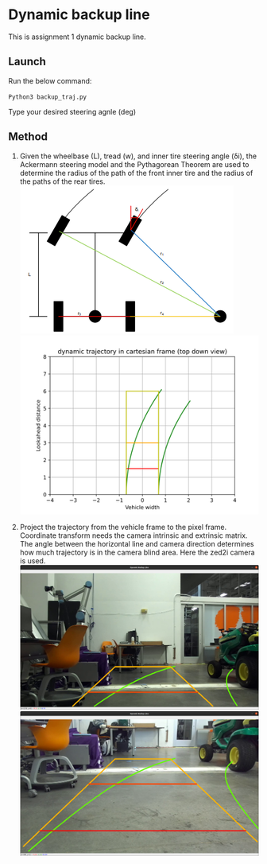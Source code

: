 
# Dynamic backup line 

This is assignment 1 dynamic backup line.

## Launch 
Run the below command:

`Python3 backup_traj.py` 

Type your desired steering agnle (deg)

## Method

1. Given the wheelbase (L), tread (w), and inner tire steering angle (δi), the Ackermann steering model and the Pythagorean Theorem are used to determine the radius of the path of the front inner tire and the radius of the paths of the rear tires.
![Ackerman steering model](https://github.com/TongshenH/harbinger_assignment/blob/master/project1_dynamic_trajectory/materials/ackerman_steering.png)
![Dynamic backup trajectory form top down view](https://github.com/TongshenH/harbinger_assignment/blob/master/project1_dynamic_trajectory/materials/top_down_view.svg)

2. Project the trajectory from the vehicle frame to the pixel frame. Coordinate transform needs the camera intrinsic and extrinsic matrix. The angle between the horizontal line and camera direction determines how much trajectory is in the camera blind area. Here the zed2i camera is used.
![Camera 0 degree](https://github.com/TongshenH/harbinger_assignment/blob/master/project1_dynamic_trajectory/materials/backup.png)
![Camera 10 degree](https://github.com/TongshenH/harbinger_assignment/blob/master/project1_dynamic_trajectory/materials/backup_10.png)